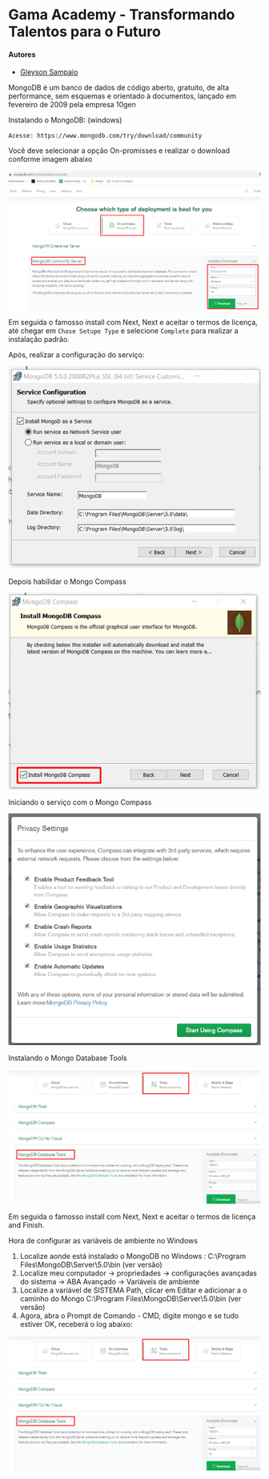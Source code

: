 # Gama Academy - Transformando Talentos para o Futuro

#### Autores
- [Gleyson Sampaio](https://github.com/gleyson-gama)

MongoDB é um banco de dados de código aberto, gratuito, de alta performance, sem esquemas e orientado à documentos, lançado em fevereiro de 2009 pela empresa 10gen


Instalando o MongoDB: (windows)

```
Acesse: https://www.mongodb.com/try/download/community
```

Você deve selecionar a opção On-promisses e realizar o download conforme imagem abaixo

![](https://github.com/educacao-gama/tutoriais/blob/main/mongodb/windows/install.png)

Em seguida o famosso install com Next, Next e aceitar o termos de licença, até chegar em `Chose Setupe Type` e selecione `Complete` para realizar a instalação padrão.

Após, realizar a configuração do serviço:

![](https://github.com/educacao-gama/tutoriais/blob/main/mongodb/windows/service_config.png)

Depois habilidar o Mongo Compass

![](https://github.com/educacao-gama/tutoriais/blob/main/mongodb/windows/mongo_compass.png)

Iniciando o serviço com o Mongo Compass

![](https://github.com/educacao-gama/tutoriais/blob/main/mongodb/windows/settings.png)

Instalando o Mongo Database Tools

![](https://github.com/educacao-gama/tutoriais/blob/main/mongodb/windows/database_tools.png)

Em seguida o famosso install com Next, Next e aceitar o termos de licença and Finish.

Hora de configurar as variáveis de ambiente no Windows
1. Localize aonde está instalado o MongoDB no Windows : C:\Program Files\MongoDB\Server\5.0\bin (ver versão)
2. Localize meu computador -> propriedades -> configurações avançadas do sistema -> ABA Avançado -> Variáveis de ambiente
3. Localize a variável de SISTEMA Path, clicar em Editar e adicionar a o caminho do Mongo C:\Program Files\MongoDB\Server\5.0\bin (ver versão)
4. Agora, abra o Prompt de Comando - CMD, digite mongo e se tudo estiver OK, receberá o log abaixo:

![](https://github.com/educacao-gama/tutoriais/blob/main/mongodb/windows/database_tools.png)

